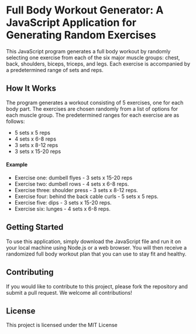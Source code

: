 <h1>Full Body Workout Generator: A JavaScript Application for Generating Random Exercises</h1>

<p>This JavaScript program generates a full body workout by randomly selecting one exercise from each of the six major muscle groups: chest, back, shoulders, biceps, triceps, and legs. Each exercise is accompanied by a predetermined range of sets and reps.</p<>

<h2>How It Works</h2>
<p>The program generates a workout consisting of 5 exercises, one for each body part. The exercises are chosen randomly from a list of options for each muscle group. The predetermined ranges for each exercise are as follows:</p>
<ul>
    <li>5 sets x 5 reps</li>
    <li>4 sets x 6-8 reps</li>
    <li>3 sets x 8-12 reps</li>
    <li>3 sets x 15-20 reps</li>
</ul>

<h4>Example</h4>
<ul>
    <li>Exercise one: dumbell flyes - 3 sets x 15-20 reps</li>
    <li>Exercise two: dumbell rows - 4 sets x 6-8 reps.</li>
    <li>Exercise three: shoulder press - 3 sets x 8-12 reps.</li>
    <li>Exercise four: behind the back cable curls - 5 sets x 5 reps.</li>
    <li>Exercise five: dips - 3 sets x 15-20 reps.</li>
    <li>Exercise six: lunges - 4 sets x 6-8 reps.</li>
</ul>

<h2>Getting Started</h2>
<p>To use this application, simply download the JavaScript file and run it on your local machine using Node.js or a web browser. You will then receive a randomized full body workout plan that you can use to stay fit and healthy.</p>

<h2>Contributing</h2>
<p>If you would like to contribute to this project, please fork the repository and submit a pull request. We welcome all contributions!</p>

<h2>License</h2>
<p>This project is licensed under the MIT License</p>